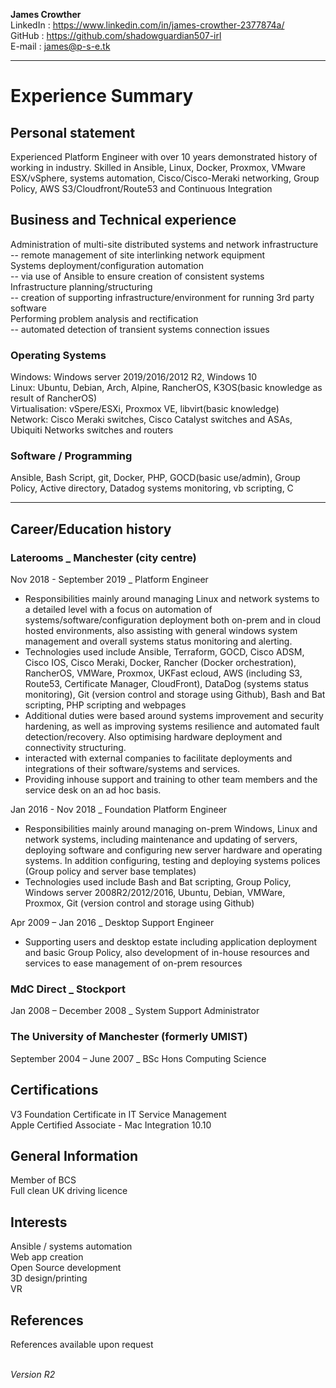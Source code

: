 __James Crowther__  
LinkedIn : https://www.linkedin.com/in/james-crowther-2377874a/  
GitHub : https://github.com/shadowguardian507-irl  
E-mail : james@p-s-e.tk  

---

# Experience Summary  

## Personal statement  
  Experienced Platform Engineer with over 10 years demonstrated history of working in industry. Skilled in Ansible, Linux, Docker, Proxmox, VMware ESX/vSphere, systems automation, Cisco/Cisco-Meraki networking, Group Policy, AWS S3/Cloudfront/Route53 and Continuous Integration

## Business and Technical experience  
  Administration of multi-site distributed systems and network infrastructure  
  --  remote management of site interlinking network equipment  
  Systems deployment/configuration automation  
  --  via use of Ansible to ensure creation of consistent systems  
  Infrastructure planning/structuring  
  -- creation of supporting infrastructure/environment for running 3rd party software  
  Performing problem analysis and rectification  
  -- automated detection of transient systems connection issues  

  
### Operating Systems  
  Windows: Windows server 2019/2016/2012 R2, Windows 10   
  Linux:  Ubuntu, Debian, Arch, Alpine, RancherOS, K3OS(basic knowledge as result of RancherOS)  
  Virtualisation: vSpere/ESXi, Proxmox VE, libvirt(basic knowledge)  
  Network: Cisco Meraki switches, Cisco Catalyst switches and ASAs, Ubiquiti Networks switches and routers  
  
### Software / Programming  
  Ansible, Bash Script, git, Docker, PHP, GOCD(basic use/admin), Group Policy, Active directory, Datadog systems monitoring, vb scripting, C 

---
## Career/Education history  

### Laterooms _ Manchester (city centre)   
Nov 2018 - September 2019 _ Platform Engineer  
* Responsibilities mainly around managing Linux and network systems to a detailed level with a focus on automation of systems/software/configuration deployment both on-prem and in cloud hosted environments, also assisting with general windows system management and overall systems status monitoring and alerting.  
* Technologies used include Ansible, Terraform, GOCD, Cisco ADSM, Cisco IOS, Cisco Meraki, Docker, Rancher (Docker orchestration), RancherOS, VMWare, Proxmox, UKFast ecloud, AWS (including S3, Route53, Certificate Manager, CloudFront), DataDog (systems status monitoring), Git (version control and storage using Github), Bash and Bat scripting, PHP scripting and webpages
* Additional duties were based around systems improvement and security hardening, as well as improving systems resilience and automated fault detection/recovery. Also optimising hardware deployment and connectivity structuring.   
* interacted with external companies to facilitate deployments and integrations of their software/systems and services.  
* Providing inhouse support and training to other team members and the service desk on an ad hoc basis.

Jan 2016 - Nov 2018 _ Foundation Platform Engineer  
* Responsibilities mainly around managing on-prem Windows, Linux and network systems, including maintenance and updating of servers, deploying software and configuring new server hardware and operating systems. In addition configuring, testing and deploying systems polices (Group policy and server base templates)
* Technologies used include Bash and Bat scripting, Group Policy, Windows server 2008R2/2012/2016, Ubuntu, Debian, VMWare, Proxmox, Git (version control and storage using Github)  

Apr 2009 – Jan 2016 _ Desktop Support Engineer  
* Supporting users and desktop estate including application deployment and basic Group Policy, also development of in-house resources and services to ease management of on-prem resources

### MdC Direct _ Stockport  
Jan 2008 – December 2008 _ System Support Administrator  

### The University of Manchester (formerly UMIST)
September 2004 – June 2007 _ BSc Hons Computing Science  

## Certifications  
 V3 Foundation Certificate in IT Service Management  
 Apple Certified Associate - Mac Integration 10.10 

## General Information  
 Member of BCS  
 Full clean UK driving licence  

## Interests  
 Ansible / systems automation  
 Web app creation  
 Open Source development  
 3D design/printing  
 VR  

## References
References available upon request
  
&nbsp;  
*Version R2*